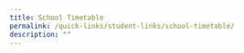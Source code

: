 ```yaml
---
title: School Timetable
permalink: /quick-links/student-links/school-timetable/
description: ""
---
```


